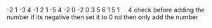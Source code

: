 -2 1 -3 4 -1 2 1 -5 4
-2 0 -2 0  3 5 6 1 5
1     4
check before adding the number if its negative then set it to 0 nd then only add the number